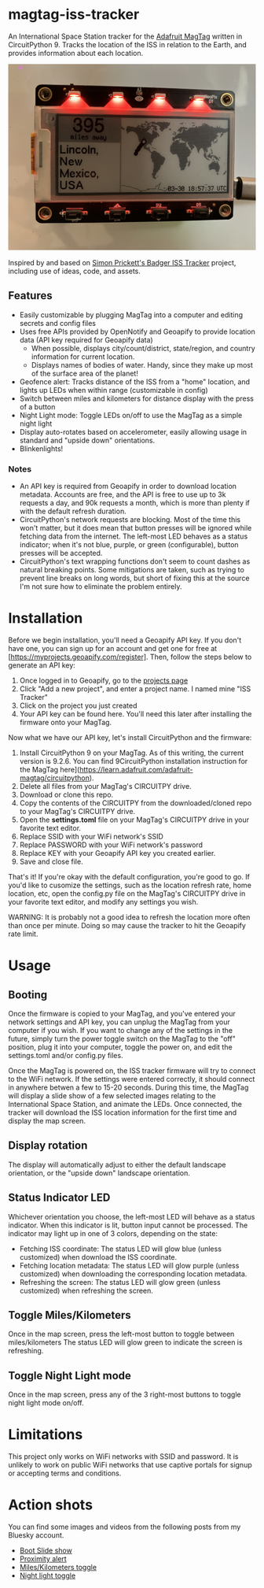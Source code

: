 # magtag-iss-tracker
An International Space Station tracker for the [Adafruit MagTag](https://www.adafruit.com/product/4800) written in CircuitPython 9. Tracks the location of the ISS in relation to the Earth, and provides information about each location.

![MagTag running ISS Tracker firmware](https://github.com/apendley/magtag-iss-tracker/blob/main/hero.jpeg)

Inspired by and based on [Simon Prickett's Badger ISS Tracker](https://github.com/simonprickett/iss-tracker) project, including use of ideas, code, and assets.

## Features
* Easily customizable by plugging MagTag into a computer and editing secrets and config files
* Uses free APIs provided by OpenNotify and Geoapify to provide location data (API key required for Geoapify data)
  * When possible, displays city/count/district, state/region, and country information for current location.
  * Displays names of bodies of water. Handy, since they make up most of the surface area of the planet!
* Geofence alert: Tracks distance of the ISS from a "home" location, and lights up LEDs when within range (customizable in config)
* Switch between miles and kilometers for distance display with the press of a button
* Night Light mode: Toggle LEDs on/off to use the MagTag as a simple night light
* Display auto-rotates based on accelerometer, easily allowing usage in standard and "upside down" orientations.
* Blinkenlights!

### Notes
* An API key is required from Geoapify in order to download location metadata. Accounts are free, and the API is free to use up to 3k requests a day, and 90k requests a month, which is more than plenty if with the default refresh duration.
* CircuitPython's network requests are blocking. Most of the time this won't matter, but it does mean that button presses will be ignored while fetching data from the internet. The left-most LED behaves as a status indicator; when it's not blue, purple, or green (configurable), button presses will be accepted.
* CircuitPython's text wrapping functions don't seem to count dashes as natural breaking points. Some mitigations are taken, such as trying to prevent line breaks on long words, but short of fixing this at the source I'm not sure how to eliminate the problem entirely.

# Installation
Before we begin installation, you'll need a Geoapify API key. If you don't have one, you can sign up for an account and get one for free at [https://myprojects.geoapify.com/register]. Then, follow the steps below to generate an API key:
1. Once logged in to Geoapify, go to the [projects page](https://myprojects.geoapify.com/projects)
2. Click "Add a new project", and enter a project name. I named mine "ISS Tracker"
3. Click on the project you just created
4. Your API key can be found here. You'll need this later after installing the firmware onto your MagTag.

Now what we have our API key, let's install CircuitPython and the firmware:
1. Install CircuitPython 9 on your MagTag. As of this writing, the current version is 9.2.6. You can find 9CircuitPython installation instruction for the MagTag here](https://learn.adafruit.com/adafruit-magtag/circuitpython).
2. Delete all files from your MagTag's CIRCUITPY drive.
3. Download or clone this repo.
4. Copy the contents of the CIRCUITPY from the downloaded/cloned repo to your MagTag's CIRCUITPY drive.
5. Open the **settings.toml** file on your MagTag's CIRCUITPY drive in your favorite text editor.
6. Replace SSID with your WiFi network's SSID
7. Replace PASSWORD with your WiFi network's password
8. Replace KEY with your Geoapify API key you created earlier.
9. Save and close file.

That's it! If you're okay with the default configuration, you're good to go. If you'd like to cusomize the settings, such as the location refresh rate, home location, etc, open the config.py file on the MagTag's CIRCUITPY drive in your favorite text editor, and modify any settings you wish.

WARNING: It is probably not a good idea to refresh the location more often than once per minute. Doing so may cause the tracker to hit the Geoapify rate limit. 

# Usage
## Booting
Once the firmware is copied to your MagTag, and you've entered your network settings and API key, you can unplug the MagTag from your computer if you wish. If you want to change any of the settings in the future, simply turn the power toggle switch on the MagTag to the "off" position, plug it into your computer, toggle the power on, and edit the settings.toml and/or config.py files.

Once the MagTag is powered on, the ISS tracker firmware will try to connect to the WiFi network. If the settings were entered correctly, it should connect in anywhere betwen a few to 15-20 seconds. During this time, the MagTag will display a slide show of a few selected images relating to the International Space Station, and animate the LEDs. Once connected, the tracker will download the ISS location information for the first time and display the map screen.

## Display rotation
The display will automatically adjust to either the default landscape orientation, or the "upside down" landscape orientation.

## Status Indicator LED
Whichever orientation you choose, the left-most LED will behave as a status indicator. When this indicator is lit, button input cannot be processed. The indicator may light up in one of 3 colors, depending on the state:
* Fetching ISS coordinate: The status LED will glow blue (unless customized) when download the ISS coordinate.
* Fetching location metadata: The status LED will glow purple (unless customized) when downloading the corresponding location metadata.
* Refreshing the screen: The status LED will glow green (unless customized) when refreshing the screen.

## Toggle Miles/Kilometers
Once in the map screen, press the left-most button to toggle between miles/kilometers The status LED will glow green to indicate the screen is refreshing.

## Toggle Night Light mode
Once in the map screen, press any of the 3 right-most buttons to toggle night light mode on/off.

# Limitations
This project only works on WiFi networks with SSID and password. It is unlikely to work on public WiFi networks that use captive portals for signup or accepting terms and conditions.


# Action shots
You can find some images and videos from the following posts from my Bluesky account.

* [Boot Slide show](https://bsky.app/profile/did:plc:vzyhuqgujb6qhl5mrpudqda2/post/3llmjf6fcfc2j)
* [Proximity alert](https://bsky.app/profile/did:plc:vzyhuqgujb6qhl5mrpudqda2/post/3llmjx36rec2j)
* [Miles/Kilometers toggle](https://bsky.app/profile/did:plc:vzyhuqgujb6qhl5mrpudqda2/post/3llmjz2h5n22j)
* [Night light toggle](https://bsky.app/profile/did:plc:vzyhuqgujb6qhl5mrpudqda2/post/3llmkbouej22j)
